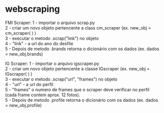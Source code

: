 # webscraping

FMI Scraper:
1 - importar o arquivo scrap.py<br>
2 - criar um novo objeto pertencente a class cm_scraper (ex. new_obj = cm_scraper( ) )<br>
3 - executar o metodo .scrap("link") no objeto<br>
4 - "link" - a url do ano do desfile<br>
5 - Depois de metodo .brands retorna o dicionário com os dados (ex. dados = new_obj.brands)<br>

IG Scraper:
1 - importar o arquivo igscraper.py<br>
2 - criar um novo objeto pertencente a classe IGscraper (ex. new_obj = IGscraper( ) )<br>
3 - executar o metodo .scrap("url", "frames") no objeto<br>
4 - "url" - a url do perfil<br>
5 - "frames" o numero de frames que o scraper deve verificar no perfil (cada frame contem aprox. 12 fotos).<br>
5 - Depois de metodo .profile retorna o dicionário com os dados (ex. dados = new_obj.profile)<br>
